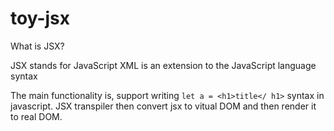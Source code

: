 # toy-jsx

What is JSX?

JSX stands for JavaScript XML is an extension to the JavaScript language syntax

The main functionality is, support writing `let a = <h1>title</ h1>` syntax in javascript.
JSX transpiler then convert jsx to vitual DOM and then render it to real DOM.
